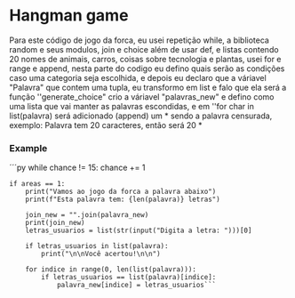 # Hangman game
Para este código de jogo da forca, eu usei repetição while, a biblioteca random e seus modulos, join e choice além de usar def, e listas contendo 20 nomes de animais, carros, coisas sobre tecnologia e plantas, usei for e range e append, nesta parte do codigo eu defino quais serão as condições caso uma categoria seja escolhida, e depois eu declaro que a váriavel "Palavra" que contem uma tupla, eu transformo em list e falo que ela será a função ''generate_choice" crio a váriavel "palavras_new" e defino como uma lista que vai manter as palavras escondidas, e em ''for char in list(palavra) será adicionado (append) um * sendo a palavra censurada, exemplo: Palavra tem 20 caracteres, então será 20 *

### Example
 
 ´´´py
 while chance != 15:
    chance += 1

    if areas == 1:
        print("Vamos ao jogo da forca a palavra abaixo")
        print(f"Esta palavra tem: {len(palavra)} letras")

        join_new = "".join(palavra_new)
        print(join_new)
        letras_usuarios = list(str(input("Digita a letra: ")))[0]

        if letras_usuarios in list(palavra):
            print("\n\nVocê acertou!\n\n")
        
        for indice in range(0, len(list(palavra))):
            if letras_usuarios == list(palavra)[indice]:
                palavra_new[indice] = letras_usuarios```
